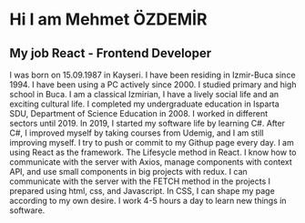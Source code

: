 # Hi I am Mehmet ÖZDEMİR

## My job React - Frontend Developer

I was born on 15.09.1987 in Kayseri. I have
been residing in Izmir-Buca since 1994. I
have been using a PC actively since 2000. I
studied primary and high school in Buca. I
am a classical Izmirian, I have a lively social
life and an exciting cultural life. I completed
my undergraduate education in Isparta SDU,
Department of Science Education in 2008. I
worked in different sectors until 2019. In
2019, I started my software life by learning
C#. After C#, I improved myself by taking
courses from Udemig, and I am still
improving myself. I try to push or commit to
my Githup page every day. I am using React
as the framework. The Lifesycle method in
React. I know how to communicate with the
server with Axios, manage components with
context API, and use small components in
big projects with redux. I can communicate
with the server with the FETCH method in
the projects I prepared using html, css, and
Javascript. In CSS, I can shape my page
according to my own desire. I work 4-5
hours a day to learn new things in software.

